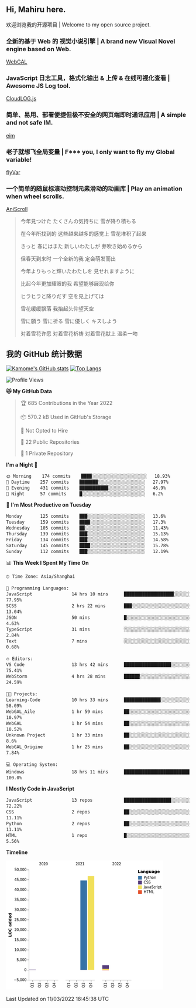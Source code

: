 ## Hi, Mahiru here.

欢迎浏览我的开源项目 | Welcome to my open source project.

### 全新的基于 Web 的 视觉小说引擎 | A brand new Visual Novel engine based on Web.

[WebGAL](https://github.com/MakinoharaShoko/WebGAL)

### JavaScript 日志工具，格式化输出 & 上传 & 在线可视化查看 | Awesome JS Log tool.

[CloudLOG.js](https://github.com/MakinoharaShoko/CloudLog.JS)

### 简单、易用、部署便捷但极不安全的网页端即时通讯应用 | A simple and not safe IM.

[eim](https://github.com/MakinoharaShoko/eim)

### 老子就想飞全局变量 | F*** you, I only want to fly my Global variable!

[flyVar](https://github.com/MakinoharaShoko/flyVar)

### 一个简单的随鼠标滚动控制元素滑动的动画库 | Play an animation when wheel scrolls.

[AniScroll](https://github.com/MakinoharaShoko/AniScroll)

> 今年見つけた たくさんの気持ちに 雪が降り積もる  
> 
> 在今年所找到的 这些越来越多的感觉上 雪花堆积了起来  
> 
> きっと 春にはまた 新しいわたしが 芽吹き始めるから  
> 
> 但春天到来时 一个全新的我 定会萌发而出  
> 
> 今年よりもっと輝いたわたしを 見せれますように  
> 
> 比起今年更加耀眼的我 希望能够展现给你  
> 
> ヒラヒラと降りだす 空を見上げては  
> 
> 雪花缓缓飘落 我抬起头仰望天空  
> 
> 雪に願う 雪に祈る 雪に優しく キスしよう  
> 
> 对着雪花许愿 对着雪花祈祷 对着雪花献上 温柔一吻

## 我的 GitHub 统计数据

[![Kamome's GitHub stats](https://github-readme-stats.vercel.app/api?username=MakinoharaShoko)](https://github.com/anuraghazra/github-readme-stats)
[![Top Langs](https://github-readme-stats.vercel.app/api/top-langs/?username=MakinoharaShoko&layout=compact)](https://github.com/anuraghazra/github-readme-stats)

<!--
**MakinoharaShoko/MakinoharaShoko** is a ✨ _special_ ✨ repository because its `README.md` (this file) appears on your GitHub profile.

Here are some ideas to get you started:

- 🔭 I’m currently working on ...
- 🌱 I’m currently learning ...
- 👯 I’m looking to collaborate on ...
- 🤔 I’m looking for help with ...
- 💬 Ask me about ...
- 📫 How to reach me: ...
- 😄 Pronouns: ...
- ⚡ Fun fact: ...
-->

<!--START_SECTION:waka-->
![Profile Views](http://img.shields.io/badge/Profile%20Views-40-blue)

**🐱 My GitHub Data** 

> 🏆 685 Contributions in the Year 2022
 > 
> 📦 570.2 kB Used in GitHub's Storage 
 > 
> 🚫 Not Opted to Hire
 > 
> 📜 22 Public Repositories 
 > 
> 🔑 1 Private Repository 
 > 
**I'm a Night 🦉** 

```text
🌞 Morning    174 commits    ████░░░░░░░░░░░░░░░░░░░░░   18.93% 
🌆 Daytime    257 commits    ███████░░░░░░░░░░░░░░░░░░   27.97% 
🌃 Evening    431 commits    ███████████░░░░░░░░░░░░░░   46.9% 
🌙 Night      57 commits     █░░░░░░░░░░░░░░░░░░░░░░░░   6.2%

```
📅 **I'm Most Productive on Tuesday** 

```text
Monday       125 commits    ███░░░░░░░░░░░░░░░░░░░░░░   13.6% 
Tuesday      159 commits    ████░░░░░░░░░░░░░░░░░░░░░   17.3% 
Wednesday    105 commits    ██░░░░░░░░░░░░░░░░░░░░░░░   11.43% 
Thursday     139 commits    ███░░░░░░░░░░░░░░░░░░░░░░   15.13% 
Friday       134 commits    ███░░░░░░░░░░░░░░░░░░░░░░   14.58% 
Saturday     145 commits    ████░░░░░░░░░░░░░░░░░░░░░   15.78% 
Sunday       112 commits    ███░░░░░░░░░░░░░░░░░░░░░░   12.19%

```


📊 **This Week I Spent My Time On** 

```text
⌚︎ Time Zone: Asia/Shanghai

💬 Programming Languages: 
JavaScript               14 hrs 10 mins      ███████████████████░░░░░░   77.95% 
SCSS                     2 hrs 22 mins       ███░░░░░░░░░░░░░░░░░░░░░░   13.04% 
JSON                     50 mins             █░░░░░░░░░░░░░░░░░░░░░░░░   4.63% 
TypeScript               31 mins             ░░░░░░░░░░░░░░░░░░░░░░░░░   2.84% 
Text                     7 mins              ░░░░░░░░░░░░░░░░░░░░░░░░░   0.68%

🔥 Editors: 
VS Code                  13 hrs 42 mins      ██████████████████░░░░░░░   75.41% 
WebStorm                 4 hrs 28 mins       ██████░░░░░░░░░░░░░░░░░░░   24.59%

🐱‍💻 Projects: 
Learning-Code            10 hrs 33 mins      ██████████████░░░░░░░░░░░   58.09% 
WebGAL_Aile              1 hr 59 mins        ██░░░░░░░░░░░░░░░░░░░░░░░   10.97% 
WebGAL                   1 hr 54 mins        ██░░░░░░░░░░░░░░░░░░░░░░░   10.52% 
Unknown Project          1 hr 33 mins        ██░░░░░░░░░░░░░░░░░░░░░░░   8.6% 
WebGAL_Origine           1 hr 25 mins        ██░░░░░░░░░░░░░░░░░░░░░░░   7.84%

💻 Operating System: 
Windows                  18 hrs 11 mins      █████████████████████████   100.0%

```

**I Mostly Code in JavaScript** 

```text
JavaScript               13 repos            ██████████████████░░░░░░░   72.22% 
CSS                      2 repos             ██░░░░░░░░░░░░░░░░░░░░░░░   11.11% 
Python                   2 repos             ██░░░░░░░░░░░░░░░░░░░░░░░   11.11% 
HTML                     1 repo              █░░░░░░░░░░░░░░░░░░░░░░░░   5.56%

```


**Timeline**

![Chart not found](https://raw.githubusercontent.com/MakinoharaShoko/MakinoharaShoko/main/charts/bar_graph.png) 


 Last Updated on 11/03/2022 18:45:38 UTC
<!--END_SECTION:waka-->
